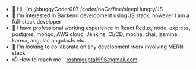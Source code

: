 - 👋 Hi, I’m @buggyCoder007 /coder/noCaffine/sleepHungry/JS
- 👀 I’m interested in Backend development using JS stack, however I am a full-stack developer
- 🌱 I have professional working experience in React Redux, node, express, postgres, mongo, AWS cloud, Jenkins, CI/CD, mocha, chai, jasmine, karma, angular, angularJs etc.
- 💞️ I’m looking to collaborate on any development work involving MERN stack
- 📫 How to reach me - roshnigupta1996@gmail.com

<!---
buggyCoder007/buggyCoder007 is a ✨ special ✨ repository because its `README.md` (this file) appears on your GitHub profile.
You can click the Preview link to take a look at your changes.
--->
